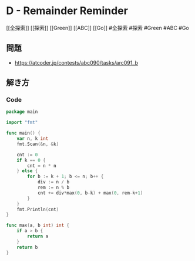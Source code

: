 # D - Remainder Reminder
[[全探索]] [[探索]] [[Green]] [[ABC]] [[Go]]
#全探索 #探索 #Green #ABC #Go 

## 問題
- https://atcoder.jp/contests/abc090/tasks/arc091_b

## 解き方
### Code
```go
package main

import "fmt"

func main() {
	var n, k int
	fmt.Scan(&n, &k)

	cnt := 0
	if k == 0 {
		cnt = n * n
	} else {
		for b := k + 1; b <= n; b++ {
			div := n / b
			rem := n % b
			cnt += div*max(0, b-k) + max(0, rem-k+1)
		}
	}
	fmt.Println(cnt)
}

func max(a, b int) int {
	if a > b {
		return a
	}
	return b
}
```